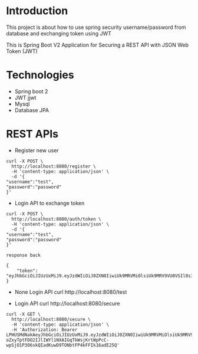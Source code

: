 # Introduction

This project is about how to use spring security username/password from database and exchanging token using JWT 

This is Spring Boot V2 Application for Securing a REST API with JSON Web Token (JWT)

# Technologies

- Spring boot 2 
- JWT jjwt
- Mysql
- Database JPA

# REST APIs
- Register new user

````
curl -X POST \
  http://localhost:8080/register \
  -H 'content-type: application/json' \
  -d '{
"username":"test",
"password":"password"
}'
````

- Login API to exchange token

````
curl -X POST \
  http://localhost:8080/auth/token \
  -H 'content-type: application/json' \
  -d '{
"username":"test",
"password":"password"
}'

response back 

{
    "token": "eyJhbGciOiJIUzUxMiJ9.eyJzdWIiOiJ0ZXN0IiwiUk9MRVMiOlsiUk9MRV9VU0VSIl0sImV4cCI6MTU3ODE3ODI5NSwiaWF0IjoxNTc4MTYwMjk1fQ.gDMuDfp1_1kv729HrOWCskTm4rNCm7SSoniqDHZuRD5H1uUtFzbiktN9NVaTNaTvp14UqGavQygKhO3pTFOQJg"
}
````
- None Login API
curl http://localhost:8080/test

- Login API
curl http://localhost:8080/secure

````
curl -X GET \
  http://localhost:8080/secure \
  -H 'content-type: application/json' \
  -H 'Authorization: Bearer LPHUSMdNakAeyJhbGciOiJIUzUxMiJ9.eyJzdWIiOiJ0ZXN0IiwiUk9MRVMiOlsiUk9MRV9VU0VSIl0sIklQIjoiMDowOjA6MDowOjA6MDoxIiwiVUEiOiJjdXJsLzcuNTQuMCIsImV4cCI6MTU4MDU0Mzg5MSwiaWF0IjoxNTgwNTI1ODkxfQ.7Itn-oZxyTptFDO2IJlIWYl1NXAIGqTkWsjKrtWpPcC-wpSjO1P3O6skQIadKuwD9TONbtFP4kFFIk16adE25Q'
````